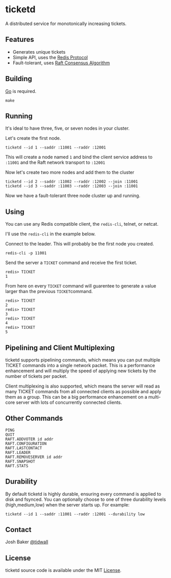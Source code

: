 # ticketd

A distributed service for monotonically increasing tickets.

## Features

- Generates unique tickets
- Simple API, uses the [Redis Protocol](https://redis.io/topics/protocol)
- Fault-tolerant, uses [Raft Consensus Algorithm](https://raft.github.io)

## Building

[Go](https://golang.com) is required. 

```
make
```

## Running

It's ideal to have three, five, or seven nodes in your cluster.

Let's create the first node.

```
ticketd --id 1 --saddr :11001 --raddr :12001
```

This will create a node named `1` and bind the client service address to 
`:11001` and the Raft network transport to `:12001`

Now let's create two more nodes and add them to the cluster

```
ticketd --id 2 --saddr :11002 --raddr :12002 --join :11001
ticketd --id 3 --saddr :11003 --raddr :12003 --join :11001
```

Now we have a fault-tolerant three node cluster up and running.

## Using

You can use any Redis compatible client, the `redis-cli`, telnet, or netcat.

I'll use the `redis-cli` in the example below.


Connect to the leader. This will probably be the first node you created.

```
redis-cli -p 11001
```

Send the server a `TICKET` command and receive the first ticket. 

```
redis> TICKET
1
```

From here on every `TICKET` command will guarentee to generate a value larger
than the previous `TICKET`command.

```
redis> TICKET
2
redis> TICKET
3
redis> TICKET
4
redis> TICKET
5
```

## Pipelining and Client Multiplexing

ticketd supports pipelining commands, which means you can put multiple TICKET
commands into a single network packet. This is a performance enhancement and
will multiply the speed of applying new tickets by the number of tickets per
packet.

Client multiplexing is also supported, which means the server will read as many
TICKET commands from all connected clients as possible and apply them as a 
group. This can be a big performance enhancement on a multi-core server with
lots of concurrently connected clients.

## Other Commands

```
PING
QUIT
RAFT.ADDVOTER id addr
RAFT.CONFIGURATION
RAFT.LASTCONTACT
RAFT.LEADER 
RAFT.REMOVESERVER id addr
RAFT.SNAPSHOT
RAFT.STATS
```

## Durability

By default ticketd is highly durable, ensuring every command is applied to 
disk and fsynced. You can optionally choose to one of three durability levels
(high,medium,low) when the server starts up. For example:

```
ticketd --id 1 --saddr :11001 --raddr :12001 --durability low
```


## Contact
Josh Baker [@tidwall](http://twitter.com/tidwall)

## License
ticketd source code is available under the MIT [License](/LICENSE).
